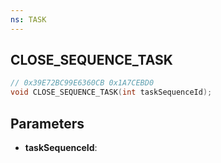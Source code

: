 ```yaml
---
ns: TASK
---
```

## CLOSE_SEQUENCE_TASK

```c
// 0x39E72BC99E6360CB 0x1A7CEBD0
void CLOSE_SEQUENCE_TASK(int taskSequenceId);
```

## Parameters
* **taskSequenceId**:

